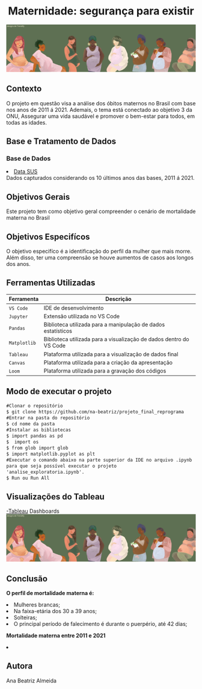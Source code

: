 <h1 align="center">Maternidade: segurança para existir</h1>

<p align="center">
<img src="./img/capa_md.png"/>
</p>

<h2> Contexto </h2>
<p> 
O projeto em questão visa a análise dos óbitos maternos no Brasil com base nos anos de 2011 á 2021. Ademais, o tema está conectado ao objetivo 3 da ONU, Assegurar uma vida saudável e promover o bem-estar para todos, em todas as idades.
</p>

<h2> Base e Tratamento de Dados </h2>
<h3> Base de Dados </h3>
<p> 
  <a href=“http://tabnet.datasus.gov.br/cgi/tabcgi.exe?sim/cnv/mat10uf.def“><li>Data SUS</li></a>
  Dados capturados considerando os 10 últimos anos das bases, 2011 á 2021.
</p>

<h2> Objetivos Gerais </h2>
<p> 
  Este projeto tem como objetivo geral compreender o cenário de mortalidade materna no Brasil
</p>

<h2> Objetivos Especifícos </h2>
<p> 
O objetivo especifíco é a identificação do perfil da mulher que mais morre. Além disso, ter uma compreensão se houve aumentos de casos aos longos dos anos.
</p>

<h2> Ferramentas Utilizadas </h2>

| Ferramenta | Descrição |
| --- | --- |
| `VS Code` | IDE de desenvolvimento |
| `Jupyter` | Extensão utilizada no VS Code |
| `Pandas` | Biblioteca utilizada para a manipulação de dados estatísticos |
| `Matplotlib` | Biblioteca utilizada para a visualização de dados dentro do VS Code |
| `Tableau` | Plataforma utilizada para a visualização de dados final |
| `Canvas` | Plataforma utilizada para a criação da apresentação |
| `Loom` | Plataforma utilizada para a gravação dos códigos |

<h2> Modo de executar o projeto </h2>

```
#Clonar o repositório 
$ git clone https://github.com/na-beatriz/projeto_final_reprograma
#Entrar na pasta do repositório 
$ cd nome da pasta
#Instalar as bibliotecas
$ import pandas as pd
$  import os
$ from glob import glob
$ import matplotlib.pyplot as plt
#Executar o comando abaixo na parte superior da IDE no arquivo .ipynb para que seja possível executar o projeto 'analise_exploratoria.ipynb'.
$ Run ou Run All
```

<h2> Visualizações do Tableau </h2>
<p> 
<a href=“http://tabnet.datasus.gov.br/cgi/tabcgi.exe?sim/cnv/mat10uf.def“>-Tableau</a>
Dashboards
<img src="./img/capa_md.png"/>
</p>

<h2> Conclusão </h2>
<p> 
<strong>O perfil de mortalidade materna é:</strong>
<li>Mulheres brancas;</li>
<li>Na faixa-etária dos 30 a 39 anos;</li>
<li>Solteiras;</li>
<li>O principal período de falecimento é durante o puerpério, até 42 dias;</li>
</p>
<p>
<strong>Mortalidade materna entre 2011 e 2021</strong>
<li></li>
</p>
<h2> Autora </h2>
Ana Beatriz Almeida
